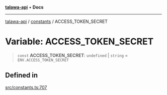 [**talawa-api**](../../README.md) • **Docs**

***

[talawa-api](../../modules.md) / [constants](../README.md) / ACCESS\_TOKEN\_SECRET

# Variable: ACCESS\_TOKEN\_SECRET

> `const` **ACCESS\_TOKEN\_SECRET**: `undefined` \| `string` = `ENV.ACCESS_TOKEN_SECRET`

## Defined in

[src/constants.ts:707](https://github.com/PalisadoesFoundation/talawa-api/blob/3bacbf38707ebd3e3e5f1bc5b4cc7aa3b2adc169/src/constants.ts#L707)
